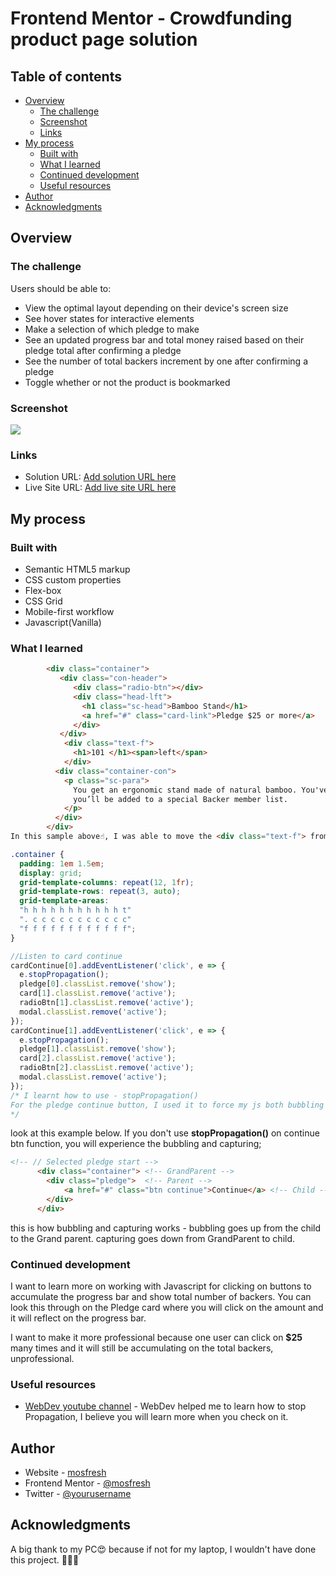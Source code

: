 # Frontend Mentor - Crowdfunding product page solution

## Table of contents

- [Overview](#overview)
  - [The challenge](#the-challenge)
  - [Screenshot](#screenshot)
  - [Links](#links)
- [My process](#my-process)
  - [Built with](#built-with)
  - [What I learned](#what-i-learned)
  - [Continued development](#continued-development)
  - [Useful resources](#useful-resources)
- [Author](#author)
- [Acknowledgments](#acknowledgments)

## Overview

### The challenge

Users should be able to:

- View the optimal layout depending on their device's screen size
- See hover states for interactive elements
- Make a selection of which pledge to make
- See an updated progress bar and total money raised based on their pledge total after confirming a pledge
- See the number of total backers increment by one after confirming a pledge
- Toggle whether or not the product is bookmarked

### Screenshot

![](./screenshot.jpg)


### Links

- Solution URL: [Add solution URL here](https://your-solution-url.com)
- Live Site URL: [Add live site URL here](https://your-live-site-url.com)

## My process

### Built with

- Semantic HTML5 markup
- CSS custom properties
- Flex-box
- CSS Grid
- Mobile-first workflow
- Javascript(Vanilla)

### What I learned

```html
        <div class="container">
           <div class="con-header">
              <div class="radio-btn"></div>
              <div class="head-lft">
                <h1 class="sc-head">Bamboo Stand</h1>
                <a href="#" class="card-link">Pledge $25 or more</a>
              </div>
           </div>
            <div class="text-f">
              <h1>101 </h1><span>left</span>
            </div>
          <div class="container-con">
            <p class="sc-para">
              You get an ergonomic stand made of natural bamboo. You've helped us launch our promotional campaign, and
              you’ll be added to a special Backer member list.
            </p>
          </div>
        </div>
In this sample above☝, I was able to move the <div class="text-f"> from the top to the bottom of the card on mobile view using grid-template-areas.

```
```css
.container {
  padding: 1em 1.5em;
  display: grid;
  grid-template-columns: repeat(12, 1fr);
  grid-template-rows: repeat(3, auto);
  grid-template-areas: 
  "h h h h h h h h h h h t"
  ". c c c c c c c c c c c"
  "f f f f f f f f f f f f";
}
```
```js
//Listen to card continue
cardContinue[0].addEventListener('click', e => {
  e.stopPropagation();
  pledge[0].classList.remove('show');
  card[1].classList.remove('active');
  radioBtn[1].classList.remove('active');
  modal.classList.remove('active');
});
cardContinue[1].addEventListener('click', e => {
  e.stopPropagation();
  pledge[1].classList.remove('show');
  card[2].classList.remove('active');
  radioBtn[2].classList.remove('active');
  modal.classList.remove('active');
});
/* I learnt how to use - stopPropagation()
For the pledge continue button, I used it to force my js both bubbling and capture to obey stop propagation when the continue button is click.
*/
```
look at this example below. If you don't use **stopPropagation()** on continue btn function, you will experience the bubbling and capturing;

```html
<!-- // Selected pledge start -->
      <div class="container"> <!-- GrandParent -->
        <div class="pledge">  <!-- Parent -->
            <a href="#" class="btn continue">Continue</a> <!-- Child -->
        </div>
      </div>
```
this is how bubbling and capturing works - bubbling goes up from the child to the Grand parent. capturing goes down from GrandParent to child.

### Continued development

I want to learn more on working with Javascript for clicking on buttons to accumulate the progress bar and show total number of backers. 
You can look this through on the Pledge card where you will click on the amount and it will reflect on the progress bar. 

I want to make it more professional because one user can click on **$25** many times and it will still be accumulating on the total backers, unprofessional.


### Useful resources

- [WebDev youtube channel](https://youtu.be/XF1_MlZ5l6M) - WebDev helped me to learn how to stop Propagation, I believe you will learn more when you check on it.

## Author

- Website - [mosfresh](https://mosfresh.github.io/crowdfund.github.io)
- Frontend Mentor - [@mosfresh](https://www.frontendmentor.io/profile/mosfresh)
- Twitter - [@yourusername](https://www.twitter.com/yourusername)


## Acknowledgments

A big thank to my PC😍 because if not for my laptop, I wouldn't have done this project.
🤣🤣🤣
